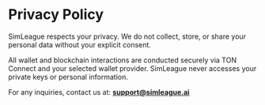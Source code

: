 # Privacy Policy

SimLeague respects your privacy. We do not collect, store, or share your personal data without your explicit consent.

All wallet and blockchain interactions are conducted securely via TON Connect and your selected wallet provider. SimLeague never accesses your private keys or personal information.

For any inquiries, contact us at: **support@simleague.ai**
